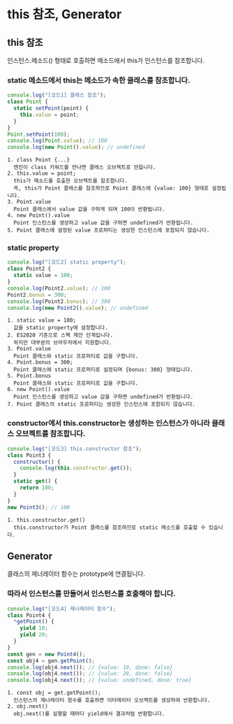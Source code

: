 # this 참조, Generator

## this 참조

인스턴스.메소드() 형태로 호출하면 메소드에서 this가 인스턴스를 참조합니다.

### static 메소드에서 this는 메소드가 속한 클래스를 참조합니다.

```js
console.log("[코드1] 클래스 참조");
class Point {
  static setPoint(point) {
    this.value = point;
  }
}
Point.setPoint(100);
console.log(Point.value); // 100
console.log(new Point().value); // undefined
```

    1. class Point {...}
      엔진이 class 키워드를 만나면 클래스 오브젝트로 만듭니다.
    2. this.value = point;
      this가 메소드를 호출한 오브젝트를 참조합니다.
      즉, this가 Point 클래스를 참조하므로 Point 클래스에 {value: 100} 형태로 설정됩니다.
    3. Point.value
      Point 클래스에서 value 값을 구하게 되며 100이 반환됩니다.
    4. new Point().value
      Point 인스턴스를 생성하고 value 값을 구하면 undefined가 반환됩니다.
    5. Point 클래스에 설정된 value 프로퍼티는 생성한 인스턴스에 포함되지 않습니다.

### static property

```js
console.log("[코드2] static property");
class Point2 {
  static value = 100;
}
console.log(Point2.value); // 100
Point2.bonus = 300;
console.log(Point2.bonus); // 300
console.log(new Point2().value); // undefined
```

    1. static value = 100;
      값을 static property에 설정합니다.
    2. ES2020 기준으로 스펙 제안 단계입니다.
      하지만 대부분의 브라우저에서 지원합니다.
    3. Point.value
      Point 클래스와 static 프로퍼티로 값을 구합니다.
    4. Point.bonus = 300;
      Point 클래스에 static 프로퍼티로 설정되며 {bonus: 300} 형태입니다.
    5. Point.bonus
      Point 클래스와 static 프로퍼티로 값을 구합니다.
    6. new Point().value
      Point 인스턴스를 생성하고 value 값을 구하면 undefined가 반환됩니다.
    7. Point 클래스의 static 프로퍼티는 생성한 인스턴스에 포함되지 않습니다.

### constructor에서 this.constructor는 생성하는 인스턴스가 아니라 클래스 오브젝트를 참조합니다.

```js
console.log("[코드3] this.constructor 참조");
class Point3 {
  constructor() {
    console.log(this.constructor.get());
  }
  static get() {
    return 100;
  }
}
new Point3(); // 100
```

    1. this.constructor.get()
      this.constructor가 Point 클래스를 참조하므로 static 메소드를 호출할 수 있습니다.

## Generator

클래스의 제너레이터 함수는 prototype에 연결됩니다.

### 따라서 인스턴스를 만들어서 인스턴스를 호출해야 합니다.

```js
console.log("[코드4] 제너레이터 함수");
class Point4 {
  *getPoint() {
    yield 10;
    yield 20;
  }
}
const gen = new Point4();
const obj4 = gen.getPoint();
console.log(obj4.next()); // {value: 10, done: false}
console.log(obj4.next()); // {value: 20, done: false}
console.log(obj4.next()); // {value: undefined, done: true}
```

    1. const obj = get.getPoint();
      인스턴스의 제너레이터 함수를 호출하면 이터레이터 오브젝트를 생성하여 반환합니다.
    2. obj.next()
      obj.next()를 실행할 때마다 yield에서 결과처럼 반환합니다.
